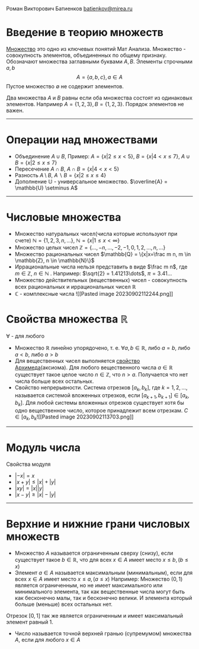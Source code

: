 Роман Викторович Батиенков
batienkov@mirea.ru

# Введение в теорию множеств
[Множество](http://mathhelpplanet.com/static.php?p=mnozhestva) это одно из ключевых понятий Мат Анализа. Множество - совокупность элементов, объединенных по общему признаку. Обозначают множества заглавными буквами $A, B$. Элементы строчными $a, b$
$$A = \{a, b, c\}, a \in A$$
Пустое множество $\emptyset$ не содержит элементов.

Два множества $A$ и $B$ равны если оба множества состоят из одинаковых элементов. Например $A = \{ 1, 2, 3\}, B=\{1, 2, 3\}$. Порядок элементов не важен.

---
# Операции над множествами

- Объединение $A \cup B$, Пример: $A=\{x|2\le x <5\}$, $B = \{x | 4 < x \le 7\}$, $A \cup B = \{x | 2 \le x \le 7\}$
- Пересечение $A \cap B$, $A \cap B = \{x | 4 < x < 5\}$
- Разность $A \setminus B$, $A \backslash B = \{ x | 2 \le x \le 4 \}$
- Дополнение $\mathbb{U}$ - универсальное множество. $\overline{A} = \mathbb{U} \setminus A$

----
# Числовые множества

- Множество натуральных чисел(числа которые используют при счете) $\mathbb{N} = \{1, 2, 3, n, ...\}$, $\mathbb{N} = \{x| 1 \le x < \infty \}$
- Множество целых чисел $\mathbb{Z} = \{\dots, -n,\dots, -2, -1, 0, 1, 2, \dots, n, \dots \}$
- Множество рациональных чисел $\mathbb{Q} = \{x|x=\frac m n, m \in \mathbb{Z}, n \in \mathbb{N}\}$
- Иррациональные числа нельзя представить в виде $\frac m n$, где $m \in \mathbb{Z}$, $n \in \mathbb{N}$ . Например: $\sqrt{2} = 1.41213\dots$, $\pi = 3.41\dots$
- Множество действительных (вещественных) чисел - совокупность всех рациональных и иррациональных чисел $\mathbb{R}$
- $\mathbb{C}$ - комплексные числа
 ![[Pasted image 20230902112244.png]]

# Свойства множества $\mathbb{R}$
$\forall$ - для любого
- Множество $\mathbb{R}$ линейно упорядочено, т. е. $\forall a, b \in \mathbb{R}$, либо $a = b$, либо $a < b$, либо $a > b$
- Для вещественных чисел выполняется [свойство Архимеда](https://wiki5.ru/wiki/Archimedean_property)(аксиома). Для любого вещественного числа $a \in \mathbb{R}$ существует такое целое число $n \in \mathbb{Z}$, что $n > a$. Получается что нет числа больше всех остальных.
- Свойство непрерывности. Система отрезков $[a_k, b_k]$, где $k = 1, 2, \dots$, называется системой вложенных отрезков, если $[a_{k+1}, b_{k+1}]\in[a_k, b_k]$. Для любой системы вложенных отрезков существует хотя бы одно вещественное число, которое принадлежит всем отрезкам. $C \in [a_k, b_k$![[Pasted image 20230902113703.png]]

---
# Модуль числа
Свойства модуля
- $|-x| = x$
- $|x + y| \le |x| + |y|$
- $|xy| = |x||y|$
- $|x - y| \ge |x| - |y|$
---
# Верхние и нижние грани числовых множеств

- Множество $A$ называется ограниченным сверху (снизу), если существует такое $b \in \mathbb{R}$, что для всех $x \in A$ имеет место $x \le b, (b \le x)$
- Элемент $a \in A$ называется максимальным (минимальным), если для всех $x \in A$ имеет место $x \le a, (a \le x)$
Например:
Множество $(0, 1)$ является ограниченным, но не имеет максимального или минимального элемента, так как вещественные числа могут быть как бесконечно малы, так и бесконечно велики. И элемента который больше (меньше) всех остальных нет.

Отрезок $[0, 1]$ так же является ограниченным и имеет максимальный элемент равный $1$.

- Число называется точной верхней гранью (супремумом) множества $A$, если для любого $x \in A$